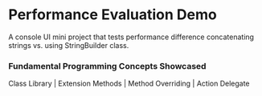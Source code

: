 # Performance Evaluation Demo
A console UI mini project that tests performance difference concatenating strings vs. using StringBuilder class.

### Fundamental Programming Concepts Showcased
Class Library | Extension Methods | Method Overriding | Action Delegate
